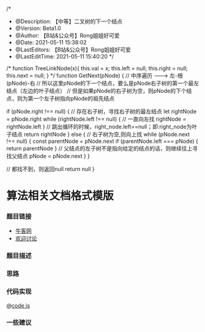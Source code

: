 /*
 * @Description: 【中等】二叉树的下一个结点
 * @Version: Beta1.0
 * @Author: 【B站&公众号】Rong姐姐好可爱
 * @Date: 2021-05-11 15:38:02
 * @LastEditors: 【B站&公众号】Rong姐姐好可爱
 * @LastEditTime: 2021-05-11 15:40:20
 */

/* function TreeLinkNode(x){
    this.val = x;
    this.left = null;
    this.right = null;
    this.next = null;
} */
function GetNext(pNode) {
  // 中序遍历 ---> 左-根(pNode)-右
  // 所以这里pNode的下一个结点，要么是pNode右子树的第一个最左结点（左边的叶子结点）
  // 但是如果pNode的右子树为空，则pNode的下个结点，则为第一个左子树指向pNode的祖先结点

  if (pNode.right !== null) {
    // 存在右子树，寻找右子树的最左结点
    let rightNode = pNode.right
    while (rightNode.left !== null) {
      // 一直向左找
      rightNode = rightNode.left
    }
    // 跳出循环的时候，right_node.left==null；即:right_node为叶子结点
    return rightNode
  } else {
    // 右子树为空,则向上找
    while (pNode.next !== null) {
      const parentNode = pNode.next
      if (parentNode.left === pNode) {
        return parentNode
      }
      // 父结点的左子树不是指向给定的结点的话，则继续往上寻找父结点
      pNode = pNode.next
    }
  }

  // 都找不到，则返回null
  return null
}

# 算法相关文档格式模版




### 题目链接

- [牛客网]()
- [欢迎讨论]()

### 题目描述


### 思路


### 代码实现

@[code js](@code/algorithm/剑指/树/reConstructBinaryTree.js)

### 一些建议

